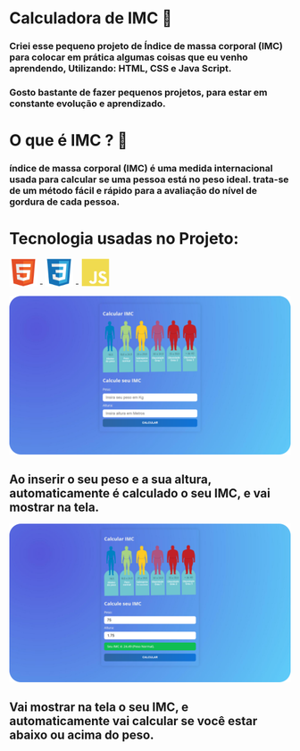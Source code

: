 # Calculadora de IMC 💪
### Criei esse pequeno projeto de Índice de massa corporal (IMC) para colocar em prática algumas coisas que eu venho aprendendo, Utilizando: HTML, CSS e Java Script. <br/>
### Gosto bastante de fazer pequenos projetos, para estar em constante evolução e aprendizado.

# O que é IMC ? 🤔
###  índice de massa corporal (IMC) é uma medida internacional usada para calcular se uma pessoa está no peso ideal. trata-se de um método fácil e rápido para a avaliação do nível de gordura de cada pessoa.

# Tecnologia usadas no Projeto:

<img width="50px" src="https://raw.githubusercontent.com/devicons/devicon/master/icons/html5/html5-original.svg" alt=""> -
<img width="50px" src="https://raw.githubusercontent.com/devicons/devicon/master/icons/css3/css3-original.svg" alt=""> -
<img width="50px" src="https://raw.githubusercontent.com/devicons/devicon/master/icons/javascript/javascript-plain.svg" alt="">

<img src="https://github.com/antoniocristovam/calcular-imc/blob/main/assets/img/imc-img-1.png?raw=true" alt="">

## Ao inserir o seu peso e a sua altura, automaticamente é calculado o seu IMC, e vai mostrar na tela.


<img src="https://github.com/antoniocristovam/calcular-imc/blob/main/assets/img/imc-img-2.png?raw=true" alt="">

## Vai mostrar na tela o seu IMC, e automaticamente vai calcular se você estar abaixo ou acima do peso.
